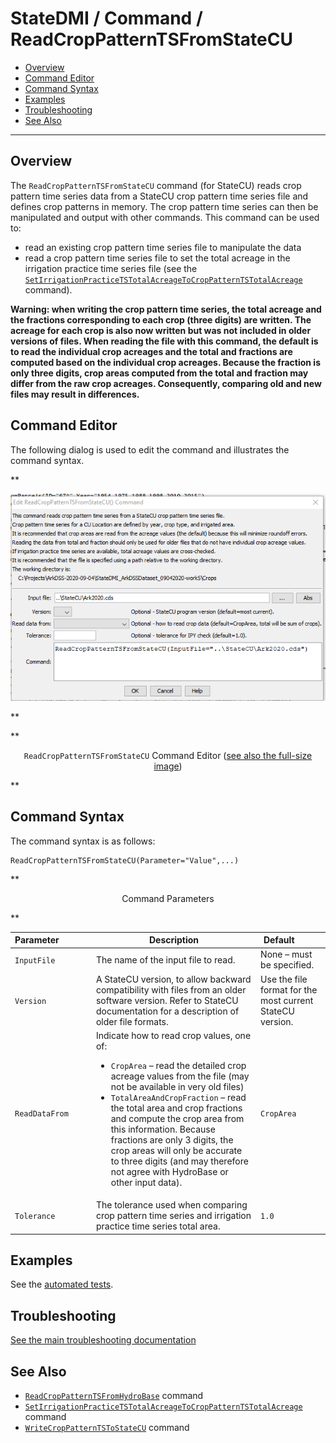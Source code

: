 # StateDMI / Command / ReadCropPatternTSFromStateCU #

* [Overview](#overview)
* [Command Editor](#command-editor)
* [Command Syntax](#command-syntax)
* [Examples](#examples)
* [Troubleshooting](#troubleshooting)
* [See Also](#see-also)

-------------------------

## Overview ##

The `ReadCropPatternTSFromStateCU` command (for StateCU)
reads crop pattern time series data from a StateCU crop pattern
time series file and defines crop patterns in memory.
The crop pattern time series can then be manipulated and output with other commands.
This command can be used to:

* read an existing crop pattern time series file to manipulate the data
* read a crop pattern time series file to set the total
acreage in the irrigation practice time series file (see the
[`SetIrrigationPracticeTSTotalAcreageToCropPatternTSTotalAcreage`](../SetIrrigationPracticeTSTotalAcreageToCropPatternTSTotalAcreage/SetIrrigationPracticeTSTotalAcreageToCropPatternTSTotalAcreage.md) command).

**Warning:  when writing the crop pattern time series,
the total acreage and the fractions corresponding to each crop (three digits) are written.
The acreage for each crop is also now written but was not included in older versions of files.
When reading the file with this command, the default is to read the individual crop acreages
and the total and fractions are computed based on the individual crop acreages.
Because the fraction is only three digits, crop areas computed from the total
and fraction may differ from the raw crop acreages.
Consequently, comparing old and new files may result in differences.**

## Command Editor ##

The following dialog is used to edit the command and illustrates the command syntax.

**<p style="text-align: center;">
![ReadCropPatternTSFromStateCU command editor](ReadCropPatternTSFromStateCU.png)
</p>**

**<p style="text-align: center;">
`ReadCropPatternTSFromStateCU` Command Editor (<a href="../ReadCropPatternTSFromStateCU.png">see also the full-size image</a>)
</p>**

## Command Syntax ##

The command syntax is as follows:

```text
ReadCropPatternTSFromStateCU(Parameter="Value",...)
```
**<p style="text-align: center;">
Command Parameters
</p>**

| **Parameter**&nbsp;&nbsp;&nbsp;&nbsp;&nbsp;&nbsp;&nbsp;&nbsp;&nbsp;&nbsp;&nbsp;&nbsp; | **Description** | **Default**&nbsp;&nbsp;&nbsp;&nbsp;&nbsp;&nbsp;&nbsp;&nbsp;&nbsp;&nbsp; |
| --------------|-----------------|----------------- |
| `InputFile` | The name of the input file to read. | None – must be specified. |
| `Version` | A StateCU version, to allow backward compatibility with files from an older software version.  Refer to StateCU documentation for a description of older file formats. | Use the file format for the most current StateCU version. |
| `ReadDataFrom` | Indicate how to read crop values, one of:<ul><li>`CropArea` – read the detailed crop acreage values from the file (may not be available in very old files)</li><li>`TotalAreaAndCropFraction` – read the total area and crop fractions and compute the crop area from this information.  Because fractions are only 3 digits, the crop areas will only be accurate to three digits (and may therefore not agree with HydroBase or other input data).</li></ul> | `CropArea` |
| `Tolerance` | The tolerance used when comparing crop pattern time series and irrigation practice time series total area. | `1.0` |

## Examples ##

See the [automated tests](https://github.com/OpenCDSS/cdss-app-statedmi-test/tree/master/test/regression/commands/ReadCropPatternTSFromStateCU).

## Troubleshooting ##

[See the main troubleshooting documentation](../../troubleshooting/troubleshooting.md)

## See Also ##

* [`ReadCropPatternTSFromHydroBase`](../ReadCropPatternTSFromHydroBase/ReadCropPatternTSFromHydroBase.md) command
* [`SetIrrigationPracticeTSTotalAcreageToCropPatternTSTotalAcreage`](../SetIrrigationPracticeTSTotalAcreageToCropPatternTSTotalAcreage/SetIrrigationPracticeTSTotalAcreageToCropPatternTSTotalAcreage.md) command
* [`WriteCropPatternTSToStateCU`](../WriteCropPatternTSToStateCU/WriteCropPatternTSToStateCU.md) command
